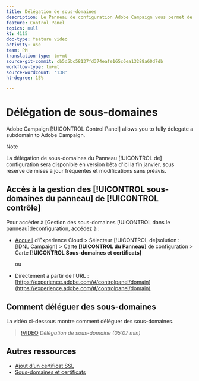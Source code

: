 ```yaml
---
title: Délégation de sous-domaines
description: Le Panneau de configuration Adobe Campaign vous permet de déléguer entièrement un sous-domaine à Adobe Campaign. Pour ce faire, suivez les étapes ci-après.
feature: Control Panel
topics: null
kt: 4115
doc-type: feature video
activity: use
team: PM
translation-type: tm+mt
source-git-commit: cb5d5bc58137fd374eafe165c6ea13288a60d7db
workflow-type: tm+mt
source-wordcount: '138'
ht-degree: 15%

---
```



# Délégation de sous-domaines

Adobe Campaign [!UICONTROL Control Panel] allows you to fully delegate a subdomain to Adobe Campaign.

>[!NOTE]
> La délégation de sous-domaines du Panneau [!UICONTROL de] configuration sera disponible en version bêta d&#39;ici la fin janvier, sous réserve de
> mises à jour fréquentes et modifications sans préavis.

## Accès à la gestion des [!UICONTROL sous-domaines du panneau] de [!UICONTROL contrôle]

Pour accéder à [Gestion des sous-domaines [!UICONTROL dans le panneau]deconfiguration, accédez à :

* [Accueil](https://experience.adobe.com/#/home) d’Experience Cloud > Sélecteur [!UICONTROL de]solution : [!DNL Campaign] > Carte **[!UICONTROL du Panneau]** de configuration > Carte **[!UICONTROL Sous-domaines et certificats]**

   ou
* Directement à partir de l’URL : [https://experience.adobe.com/#/controlpanel/domain](https://experience.adobe.com/#/controlpanel/domain)

## Comment déléguer des sous-domaines

La vidéo ci-dessous montre comment déléguer des sous-domaines.

>[!VIDEO](https://video.tv.adobe.com/v/31390?quality=12)
*Délégation de sous-domaine (05:07 min)*

## Autres ressources

* [Ajout d’un certificat SSL](/help/administrating/control-panel/adding-ssl-certificates.md)
* [Sous-domaines et certificats](https://docs.adobe.com/content/help/fr-FR/control-panel/using/subdomains-and-certificates/renewing-subdomain-certificate.html)
